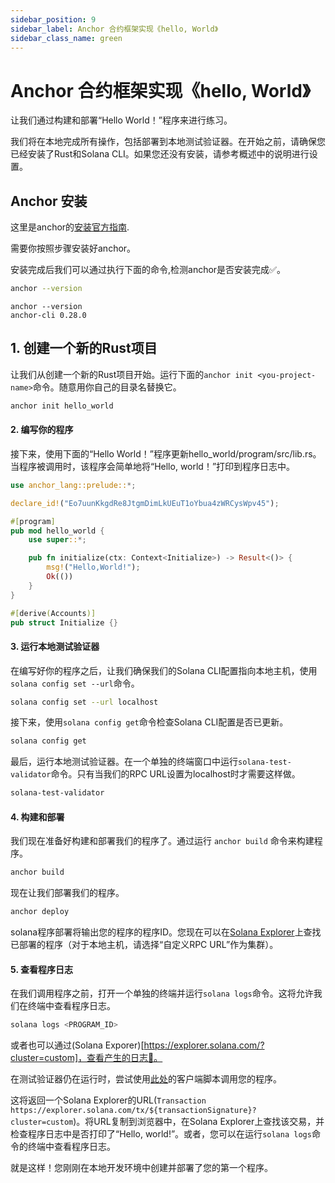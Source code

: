 ```yaml
---
sidebar_position: 9
sidebar_label: Anchor 合约框架实现《hello, World》
sidebar_class_name: green
---
```


# Anchor 合约框架实现《hello, World》

让我们通过构建和部署“Hello World！”程序来进行练习。

我们将在本地完成所有操作，包括部署到本地测试验证器。在开始之前，请确保您已经安装了Rust和Solana CLI。如果您还没有安装，请参考概述中的说明进行设置。

## Anchor 安装

这里是anchor的[安装官方指南](https://www.anchor-lang.com/docs/installation).

需要你按照步骤安装好anchor。

安装完成后我们可以通过执行下面的命令,检测anchor是否安装完成✅。

```bash
anchor --version
```

```
anchor --version
anchor-cli 0.28.0
```

## 1. 创建一个新的Rust项目

让我们从创建一个新的Rust项目开始。运行下面的`anchor init <you-project-name>`命令。随意用你自己的目录名替换它。

```bash
anchor init hello_world
```

#### 2. 编写你的程序

接下来，使用下面的“Hello World！”程序更新hello_world/program/src/lib.rs。当程序被调用时，该程序会简单地将“Hello, world！”打印到程序日志中。

```rust
use anchor_lang::prelude::*;

declare_id!("Eo7uunKkgdRe8JtgmDimLkUEuT1oYbua4zWRCysWpv45");

#[program]
pub mod hello_world {
    use super::*;

    pub fn initialize(ctx: Context<Initialize>) -> Result<()> {
        msg!("Hello,World!");
        Ok(())
    }
}

#[derive(Accounts)]
pub struct Initialize {}
```

#### 3. 运行本地测试验证器

在编写好你的程序之后，让我们确保我们的Solana CLI配置指向本地主机，使用`solana config set --url`命令。

```bash
solana config set --url localhost
```

接下来，使用`solana config get`命令检查Solana CLI配置是否已更新。

```bash
solana config get
```

最后，运行本地测试验证器。在一个单独的终端窗口中运行`solana-test-validator`命令。只有当我们的RPC URL设置为localhost时才需要这样做。

```bash
solana-test-validator
```

#### 4. 构建和部署

我们现在准备好构建和部署我们的程序了。通过运行 `anchor build` 命令来构建程序。

```bash
anchor build
```

现在让我们部署我们的程序。

```bash
anchor deploy
```

solana程序部署将输出您的程序的程序ID。您现在可以在[Solana Explorer](https://explorer.solana.com/?cluster=custom)上查找已部署的程序（对于本地主机，请选择“自定义RPC URL”作为集群）。


#### 5. 查看程序日志

在我们调用程序之前，打开一个单独的终端并运行`solana logs`命令。这将允许我们在终端中查看程序日志。

```bash
solana logs <PROGRAM_ID>
```

或者也可以通过(Solana Exporer)[https://explorer.solana.com/?cluster=custom]，查看产生的日志📔。

在测试验证器仍在运行时，尝试使用[此处](https://github.com/DaviRain-Su/all-in-one-solana/tree/main/code/contract/hello_world/app/hello-frontend)的客户端脚本调用您的程序。

这将返回一个Solana Explorer的URL(`Transaction https://explorer.solana.com/tx/${transactionSignature}?cluster=custom`)。将URL复制到浏览器中，在Solana Explorer上查找该交易，并检查程序日志中是否打印了“Hello, world!”。或者，您可以在运行`solana logs`命令的终端中查看程序日志。

就是这样！您刚刚在本地开发环境中创建并部署了您的第一个程序。
